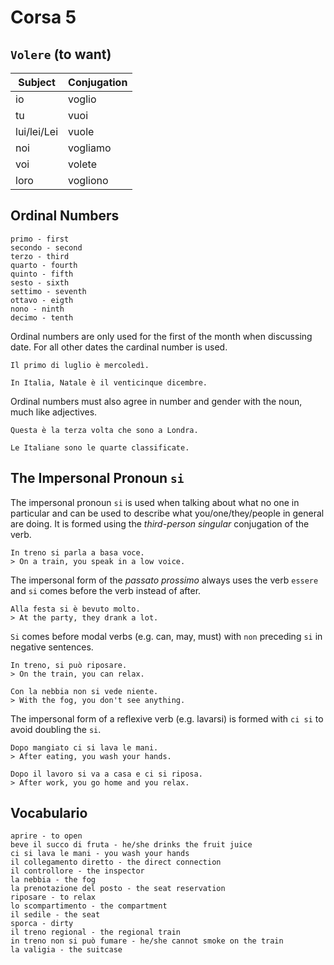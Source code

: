 # Corsa 5

## `Volere` (to want)
| Subject     | Conjugation |
|-------------|-------------|
| io          | voglio      |
| tu          | vuoi        |
| lui/lei/Lei | vuole       |
| noi         | vogliamo    |
| voi         | volete      |
| loro        | vogliono    |

## Ordinal Numbers
```
primo - first
secondo - second
terzo - third
quarto - fourth
quinto - fifth
sesto - sixth
settimo - seventh
ottavo - eigth
nono - ninth
decimo - tenth
```

Ordinal numbers are only used for the first of the month when discussing date. For all other dates the cardinal number is used.

```
Il primo di luglio è mercoledì.

In Italia, Natale è il venticinque dicembre.
```

Ordinal numbers must also agree in number and gender with the noun, much like adjectives.

```
Questa è la terza volta che sono a Londra.

Le Italiane sono le quarte classificate.
```

## The Impersonal Pronoun `si`
The impersonal pronoun `si` is used when talking about what no one in particular and can be used to describe what you/one/they/people in general are doing. It is formed using the *third-person singular* conjugation of the verb.

```
In treno si parla a basa voce.
> On a train, you speak in a low voice.
```

The impersonal form of the *passato prossimo* always uses the verb `essere` and `si` comes before the verb instead of after.

```
Alla festa si è bevuto molto.
> At the party, they drank a lot.
```

`Si` comes before modal verbs (e.g. can, may, must) with `non` preceding `si` in negative sentences.

```
In treno, si può riposare.
> On the train, you can relax.

Con la nebbia non si vede niente.
> With the fog, you don't see anything.
```

The impersonal form of a reflexive verb (e.g. lavarsi) is formed with `ci si` to avoid doubling the `si`.

```
Dopo mangiato ci si lava le mani.
> After eating, you wash your hands.

Dopo il lavoro si va a casa e ci si riposa.
> After work, you go home and you relax.
```

## Vocabulario
```
aprire - to open
beve il succo di fruta - he/she drinks the fruit juice
ci si lava le mani - you wash your hands
il collegamento diretto - the direct connection
il controllore - the inspector
la nebbia - the fog
la prenotazione del posto - the seat reservation
riposare - to relax
lo scompartimento - the compartment
il sedile - the seat
sporca - dirty
il treno regional - the regional train
in treno non si può fumare - he/she cannot smoke on the train
la valigia - the suitcase
```